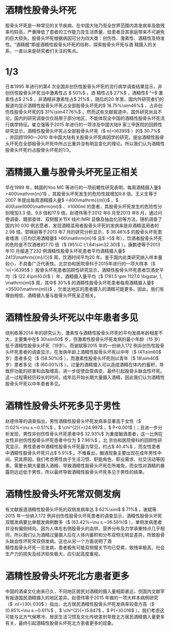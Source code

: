 # 酒精性股骨头坏死  
股骨头坏死是一种常见的关节疾病，在中国大陆乃至全世界范围内其发病率及致残率均较高，严重降低了患者的工作能力及生活质量，给患者及其家庭带来不可避免的巨大损失。股骨头坏死根据病因可分为四大类：创伤性、激素性、酒精性及特发性。“酒精髋”即是酒精性股骨头坏死的俗称，探索股骨头坏死与酒 精摄入的关系，一直以来是研究者们关注的焦点。  
#  1/3  
日本1995 年进行的第4 次全国非创伤性股骨头坏死的流行病学调查结果显示，非创伤性股骨头坏死当中激素性占 $ 50\%$  ，酒 精性占$ 27\%$ ，酒精性$ ^+$ 激素性占$ 2\%$ ，非酒精非激素性占$ 21\%$ 。随后的20 年里，国内外研究者们的报道均显示酒精性股骨头坏死占全部股骨头坏死的$ 18.75\%\sim46\%$ ，占非创伤性股骨头坏死的$ 31\%\sim47.76\%$ 。然而这些文献报道中，国外研究尚且不论，国内的研究调查仅仅局限于部分地区，不能体现全中国的酒精性股骨头坏死流行病学特征。崔立强等于2015 年进行的一项涉及中国大陆9 家三甲医院的回顾性研究显示，酒精性股骨头坏死占全部股骨头坏死（$ n{=}6395$ ）的$ 30.7\%$ ，并回顾1990—2010 年中国大陆有关股骨头坏死病因学的研究，提出酒精性股骨头坏死在全部股骨头坏死中所占比重并没有明显变化的理论。所以我们认为酒精性股骨头坏死约占股骨头坏死的1/3。  
#  酒精摄入量与股骨头坏死呈正相关  
早在1989 年，韩国的Yoo MC 等进行的一项前瞻性研究表明，每周酒精摄入量$ >400\mathrm{m}1$ ，其股骨头坏死发生的危险性就增加9.8 倍。王义生等于2007 年提出每周酒精摄入量$ <400\mathrm{{ml}}$    、$ 400\sim1000\mathrm{ml}$    、≥1000ml 的患者，其股骨头坏死发生的危险性分别增加3.3 倍、9.8 倍和17.9 倍。赵德伟等于2012 年6 月至2013 年8 月，通过问卷调查、髋部查体、双侧髋关节X 线片/MRI 显像及抽血化验等方法，随机调查了国内30 030 例志愿者，发现酒精滥用者股骨头坏死的发病率是非酒精滥用者的2.98 倍。郭锦丽等于2013 年7 月的研究分析显示，$ 36.46\%$  的股骨头坏死患者嗜酒（日均饮用酒精量$ >60\mathrm{m}1$  且$ >5$  年），饮酒者股骨头坏死的危险是不饮酒者的7.70 倍（$ (95\%C I\;1.84\sim32.30)$ ）。康鹏德等于2013 年10 月报道了232 例酒精性股骨头坏死患者平均酒精摄入量$ 2413\mathrm{{m}/{}}$     周，饮酒时间平均20 年。鉴于国内此类研究纳入样本量较小，不具备广泛代表性。北京协和医院骨科于2015年进行的一项大样本（$ 'n{=}6395$ ）股骨头坏死患者回顾性研究显示，酒精性股骨头坏死患者饮酒史平均（$ (22.4\pm10.0)$ ）年，酒精摄入量平均（$ 1781.5 \pm 1127.0 \bigstar\, 1\, \mathrm{ml}$     周，其中$ 30\%$  的酒精性股骨头坏死患者每周酒精摄入量$ >3500{\mathrm{ml}}$    ，欠发达地区的患者摄入的酒精可能更多。因此，我们有理由相信，酒精摄入量与股骨头坏死呈正相关。  
#  酒精性股骨头坏死以中年患者多见  
绕利栋等2014 年的研究认为，激素性与酒精性股骨头坏死的平均发病年龄相差不大，主要集中在$ 30\sim50$  岁，但激素性股骨头坏死发病的最小年龄（15 岁）低于酒精性股骨头坏死（19岁）。而谢斌等2015 年的一份纳入172 例非创伤性股骨头坏死患者的调查显示，在发病年龄上酒精性股骨头坏死以中年（$ (41\sim60$ 岁）患者多见（$ (58.50\%)$ ），而激素性股骨头坏死则以青年（$ 18\sim40$ 岁）患者多见（$ (60.00\%)$ ）。过量的酒精摄入可以造成酒精在体内的蓄积，导致肝功能的损害和血脂增高，进一步促使血管病变，最终引起股骨头缺血性坏死。这一过程需经历较长的时间，成年后开始长期大量摄入酒精，因此我们认为酒精性股骨头坏死以中年患者多见。  
#  酒精性股骨头坏死多见于男性  
赵德伟等的调查指出，男性酒精性股骨头坏死发病率显著高于女性（$ (1.02\%~\nu s.~0.51\%$ ，$ \chi^{2}{=}24.997$ ，$ P<0.001$ ）；且进一步分析发现，男性非创伤性骨头坏死患者中$ 32.93\%$  为重度酗酒患者，这一比例在女性非创伤性股骨头坏死患者中仅为 $ 7.96\%$  。北 京协和医院骨科的回顾性研究显示，男性患者中酒精性股骨头坏死最为常见，约占$ 40.4\%$ ，而女性患者中酒精性股骨头坏死只占$ 5.9\%$ 。不难看出，酗酒现象主要出现在成年男性中间。究其原因，我们考虑男性由于生活习惯、职能角色、职业需求、社交活动等因素，需要长期大量摄入酒精，导致酒精性股骨头坏死在所难免，而女性对酒精的暴露则远远低于男性，所以最终导致酒精性股骨头坏死多见于男性的结果。  
#  酒精性股骨头坏死常双侧发病  
有文献报道酒精性股骨头坏死的双侧发病率达 $ 62\%\sim$  $ 71\%$ 。谢斌等2015 年一份纳入172 例非创伤性股骨头坏死患者的调查显示，酒精性股骨头坏死双髋发病要比单髋发病例数多（$ (63.42\%~\nu s.~36.58\%)$ ），单侧发病患者并没有偏侧倾向。因为人体左右侧股骨头的血供、营养分布及力学承重特点几乎相同，所以我们认为酒精过量摄入后在人体内蓄积和分布双侧无明显差异，所致股骨头缺血性坏死常双侧发病。这也从另一个方面说明了酒  
精性股骨头坏死一旦发病，患者极有可能双侧髋关节均已受累，致残率极高，社会生产力的损失及经济损失极大，应引起高度重视。  
#  酒精性股骨头坏死北方患者更多  
中国的酒桌文化由来已久，不同地区居民对酒精的摄入量相距甚远，但国内文献罕有报道国民酒精摄入的地区差异。赵德伟等于2015 年做的一项大样本病例研究（$ .n{=}30\ 030$ ）指出，北方居民酒精性股骨头坏死发病率较南方高（$ (0.85\%~\nu s.~0.61\%$ ，$ \chi^{2}{=}5.847$ ，$ P{=}0.016$ ）。我们考虑这可能与北方气候寒冷、居民生活习惯及文化传统差别导致北方居民酒精摄入量更多有关，最终引起酒精性股骨头坏死北方患者更多的现象。  
